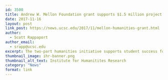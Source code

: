 ```yaml
---
id: 3500
title: Andrew W. Mellon Foundation grant supports $1.5 million project expanding humanities impact
date: 2017-11-16
layout: post
link_post: https://news.ucsc.edu/2017/11/mellon-humanities-grant.html
author:
  - Scott Rappaport
author_email:
  - srapp@ucsc.edu
excerpt: The two-part humanities initiative supports student success for doctoral candidates from diverse backgrounds expands the impact of the public “Questions That Matter” outreach program.
thumbnail_image: ihr-banner.png
thumbnail_alt_text: Institute for Humanitites Research
category: "News"
format: link
---
```

